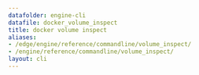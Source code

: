 ```yaml
---
datafolder: engine-cli
datafile: docker_volume_inspect
title: docker volume inspect
aliases:
- /edge/engine/reference/commandline/volume_inspect/
- /engine/reference/commandline/volume_inspect/
layout: cli
---
```


<!--
This page is automatically generated from Docker's source code. If you want to
suggest a change to the text that appears here, open a ticket or pull request
in the source repository on GitHub:

https://github.com/docker/cli
-->
